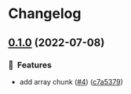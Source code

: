 # Changelog

## [0.1.0](https://www.github.com/ze-flo/ymnn_/compare/v0.0.0...v0.1.0) (2022-07-08)


### :rocket:  Features

* add array chunk ([#4](https://www.github.com/ze-flo/ymnn_/issues/4)) ([c7a5379](https://www.github.com/ze-flo/ymnn_/commit/c7a5379ce57c6ccfe56ae3d33682d37f56324b27))
